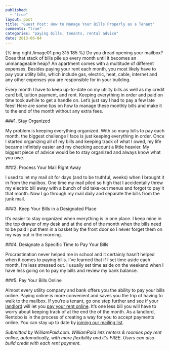 ```yaml
---
published: 
  - "true"
layout: post
title: "Guest Post: How to Manage Your Bills Properly as a Tenant"
comments: "true"
categories: "paying bills, tenants, rental advice"
date: 2013-06-04
---
```


{% img right /image01.png 315 185 %}
Do you dread opening your mailbox? Does that stack of bills pile up every month until it becomes an unmanageable heap? An apartment comes with a multitude of different expenses. Besides paying your rent each month, you most likely have to pay your utility bills, which include gas, electric, heat, cable, internet and any other expenses you are responsible for in your building. 

Every month I have to keep up-to-date on my utility bills as well as my credit card bill, tuition payment, and rent. Keeping everything in order and paid on time took awhile to get a handle on. Let’s just say I had to pay a few late fees! Here are some tips on how to manage these monthly bills and make it to the end of the month without any extra fees. 

###1. Stay Organized

My problem is keeping everything organized. With so many bills to pay each month, the biggest challenge I face is just keeping everything in order. Once I started organizing all of my bills and keeping track of what I owed, my life became infinitely easier and my checking account a little heavier. My biggest piece of advice would be to stay organized and always know what you owe. 

###2. Process Your Mail Right Away 

I used to let my mail sit for days (and to be truthful, weeks) when I brought it in from the mailbox. One time my mail piled so high that I accidentally threw my electric bill away with a bunch of old take-out menus and forgot to pay it that month. Now I go through my mail daily and separate the bills from the junk mail.

###3. Keep Your Bills in a Designated Place 

It’s easier to stay organized when everything is in one place. I keep mine in the top drawer of my desk and at the end of the month when the bills need to be paid I put them in a basket by the front door so I never forget them on my way out in the morning. 

###4. Designate a Specific Time to Pay Your Bills

Procrastination never helped me in school and it certainly hasn’t helped when it comes to paying bills. I’ve learned that if I set time aside each month, I’m less stressed out. I usually set time aside on the weekend when I have less going on to pay my bills and review my bank balance.  

###5. Pay Your Bills Online

Almost every utility company and bank offers you the ability to pay your bills online. Paying online is more convenient and saves you the trip of having to walk to the mailbox. If you’re a tenant, go one step further and see if your [landlord](http://www.williampaid.com/collect-rent-online) will let you [pay your rent online](http://www.williampaid.com/pay-rent-online). It’s one less bill you will have to worry about keeping track of at the end the of the month. As a landlord, Rentobo is in the process of creating a way for you to accept payments online. You can stay up to date by [joining our mailing list](http://www.rentobo.com).


*Submitted by WilliamPaid.com. WilliamPaid lets renters & roomies pay rent online, automatically, with more flexibility and it's FREE. Users can also build credit with each rent payment.*
